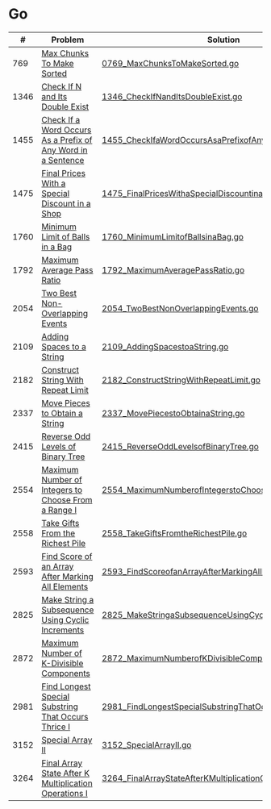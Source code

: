 # Go

| #    | Problem                                                                                                                                                                 | Solution                                                                                                                                                                          | Difficulty |
| ---- | ----------------------------------------------------------------------------------------------------------------------------------------------------------------------- | --------------------------------------------------------------------------------------------------------------------------------------------------------------------------------- | ---------- |
| 769  | [Max Chunks To Make Sorted](https://leetcode.com/problems/max-chunks-to-make-sorted/description/)                                                                       | [0769_MaxChunksToMakeSorted.go](https://github.com/jinxuan-owyong/leetcode/blob/master/go/0769/0769_MaxChunksToMakeSorted.go)                                                     | Medium     |
| 1346 | [Check If N and Its Double Exist](https://leetcode.com/problems/check-if-n-and-its-double-exist/description/)                                                           | [1346_CheckIfNandItsDoubleExist.go](https://github.com/jinxuan-owyong/leetcode/blob/master/go/1346/1346_CheckIfNandItsDoubleExist.go)                                             | Easy       |
| 1455 | [Check If a Word Occurs As a Prefix of Any Word in a Sentence](https://leetcode.com/problems/check-if-a-word-occurs-as-a-prefix-of-any-word-in-a-sentence/description/) | [1455_CheckIfaWordOccursAsaPrefixofAnyWordinaSentence.go](https://github.com/jinxuan-owyong/leetcode/blob/master/go/1455/1455_CheckIfaWordOccursAsaPrefixofAnyWordinaSentence.go) | Easy       |
| 1475 | [Final Prices With a Special Discount in a Shop](https://leetcode.com/problems/final-prices-with-a-special-discount-in-a-shop/description/)                             | [1475_FinalPricesWithaSpecialDiscountinaShop.go](https://github.com/jinxuan-owyong/leetcode/blob/master/go/1475/1475_FinalPricesWithaSpecialDiscountinaShop.go)                   | Easy       |
| 1760 | [Minimum Limit of Balls in a Bag](https://leetcode.com/problems/minimum-limit-of-balls-in-a-bag/description/)                                                           | [1760_MinimumLimitofBallsinaBag.go](https://github.com/jinxuan-owyong/leetcode/blob/master/go/1760/1760_MinimumLimitofBallsinaBag.go)                                             | Medium     |
| 1792 | [Maximum Average Pass Ratio](https://leetcode.com/problems/maximum-average-pass-ratio/description/)                                                                     | [1792_MaximumAveragePassRatio.go](https://github.com/jinxuan-owyong/leetcode/blob/master/go/1792/1792_MaximumAveragePassRatio.go)                                                 | Medium     |
| 2054 | [Two Best Non-Overlapping Events](https://leetcode.com/problems/two-best-non-overlapping-events/description/)                                                           | [2054_TwoBestNonOverlappingEvents.go](https://github.com/jinxuan-owyong/leetcode/blob/master/go/2054/2054_TwoBestNonOverlappingEvents.go)                                         | Medium     |
| 2109 | [Adding Spaces to a String](https://leetcode.com/problems/adding-spaces-to-a-string/description/)                                                                       | [2109_AddingSpacestoaString.go](https://github.com/jinxuan-owyong/leetcode/blob/master/go/2109/2109_AddingSpacestoaString.go)                                                     | Medium     |
| 2182 | [Construct String With Repeat Limit](https://leetcode.com/problems/construct-string-with-repeat-limit/description/)                                                     | [2182_ConstructStringWithRepeatLimit.go](https://github.com/jinxuan-owyong/leetcode/blob/master/go/2182/2182_ConstructStringWithRepeatLimit.go)                                   | Medium     |
| 2337 | [Move Pieces to Obtain a String](https://leetcode.com/problems/move-pieces-to-obtain-a-string/description/)                                                             | [2337_MovePiecestoObtainaString.go](https://github.com/jinxuan-owyong/leetcode/blob/master/go/2337/2337_MovePiecestoObtainaString.go)                                             | Medium     |
| 2415 | [Reverse Odd Levels of Binary Tree](https://leetcode.com/problems/reverse-odd-levels-of-binary-tree/description/)                                                       | [2415_ReverseOddLevelsofBinaryTree.go](https://github.com/jinxuan-owyong/leetcode/blob/master/go/2415/2415_ReverseOddLevelsofBinaryTree.go)                                       | Medium     |
| 2554 | [Maximum Number of Integers to Choose From a Range I](https://leetcode.com/problems/maximum-number-of-integers-to-choose-from-a-range-i/description/)                   | [2554_MaximumNumberofIntegerstoChooseFromaRangeI.go](https://github.com/jinxuan-owyong/leetcode/blob/master/go/2554/2554_MaximumNumberofIntegerstoChooseFromaRangeI.go)           | Medium     |
| 2558 | [Take Gifts From the Richest Pile](https://leetcode.com/problems/take-gifts-from-the-richest-pile/description/)                                                         | [2558_TakeGiftsFromtheRichestPile.go](https://github.com/jinxuan-owyong/leetcode/blob/master/go/2558/2558_TakeGiftsFromtheRichestPile.go)                                         | Easy       |
| 2593 | [Find Score of an Array After Marking All Elements](https://leetcode.com/problems/find-score-of-an-array-after-marking-all-elements/description/)                       | [2593_FindScoreofanArrayAfterMarkingAllElements.go](https://github.com/jinxuan-owyong/leetcode/blob/master/go/2593/2593_FindScoreofanArrayAfterMarkingAllElements.go)             | Medium     |
| 2825 | [Make String a Subsequence Using Cyclic Increments](https://leetcode.com/problems/make-string-a-subsequence-using-cyclic-increments/description/)                       | [2825_MakeStringaSubsequenceUsingCyclicIncrements.go](https://github.com/jinxuan-owyong/leetcode/blob/master/go/2825/2825_MakeStringaSubsequenceUsingCyclicIncrements.go)         | Medium     |
| 2872 | [Maximum Number of K-Divisible Components](https://leetcode.com/problems/maximum-number-of-k-divisible-components/description/)                                         | [2872_MaximumNumberofKDivisibleComponents.go](https://github.com/jinxuan-owyong/leetcode/blob/master/go/2872/2872_MaximumNumberofKDivisibleComponents.go)                         | Hard       |
| 2981 | [Find Longest Special Substring That Occurs Thrice I](https://leetcode.com/problems/find-longest-special-substring-that-occurs-thrice-i/description/)                   | [2981_FindLongestSpecialSubstringThatOccursThriceI.go](https://github.com/jinxuan-owyong/leetcode/blob/master/go/2981/2981_FindLongestSpecialSubstringThatOccursThriceI.go)       | Medium     |
| 3152 | [Special Array II](https://leetcode.com/problems/special-array-ii/description/)                                                                                         | [3152_SpecialArrayII.go](https://github.com/jinxuan-owyong/leetcode/blob/master/go/3152/3152_SpecialArrayII.go)                                                                   | Medium     |
| 3264 | [Final Array State After K Multiplication Operations I](https://leetcode.com/problems/final-array-state-after-k-multiplication-operations-i/description/)               | [3264_FinalArrayStateAfterKMultiplicationOperationsI.go](https://github.com/jinxuan-owyong/leetcode/blob/master/go/3264/3264_FinalArrayStateAfterKMultiplicationOperationsI.go)   | Easy       |
